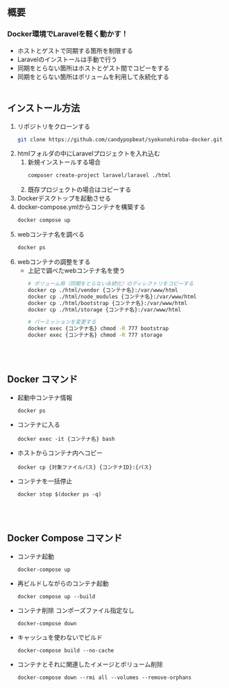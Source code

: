 ## 概要
### Docker環境でLaravelを軽く動かす！
- ホストとゲストで同期する箇所を制限する
- Laravelのインストールは手動で行う
- 同期をとらない箇所はホストとゲスト間でコピーをする
- 同期をとらない箇所はボリュームを利用して永続化する
<br><br>

## インストール方法
1. リポジトリをクローンする
   ```bash
   git clone https://github.com/candypopbeat/syokunohiroba-docker.git
   ```
1. htmlフォルダの中にLaravelプロジェクトを入れ込む
   1. 新規インストールする場合
      ```bash
      composer create-project laravel/laravel ./html
      ```
   1. 既存プロジェクトの場合はコピーする
2. Dockerデスクトップを起動させる
3. docker-compose.ymlからコンテナを構築する
   ```bash
   docker compose up
   ```
4. webコンテナ名を調べる
   ```bash
   docker ps
   ```
5. webコンテナの調整をする
   - 上記で調べたwebコンテナ名を使う
      ```bash
      # ボリューム用（同期をとらない永続化）のディレクトリをコピーする
      docker cp ./html/vendor {コンテナ名}:/var/www/html
      docker cp ./html/node_modules {コンテナ名}:/var/www/html
      docker cp ./html/bootstrap {コンテナ名}:/var/www/html
      docker cp ./html/storage {コンテナ名}:/var/www/html

      # パーミッションを変更する
      docker exec {コンテナ名} chmod -R 777 bootstrap
      docker exec {コンテナ名} chmod -R 777 storage
      ```
<br><br>

## Docker コマンド
- 起動中コンテナ情報
   ```bash=
   docker ps
   ```
- コンテナに入る
   ```bash=
   docker exec -it {コンテナ名} bash
   ```
- ホストからコンテナ内へコピー
   ```bash=
   docker cp {対象ファイルパス} {コンテナID}:{パス}
   ```
- コンテナを一括停止
   ```bash=
   docker stop $(docker ps -q)
   ```
<br><br>

## Docker Compose コマンド
- コンテナ起動
   ```bash=
   docker-compose up
   ```
- 再ビルドしながらのコンテナ起動
   ```bash=
   docker compose up --build
   ```
- コンテナ削除 コンポーズファイル指定なし
   ```bash=
   docker-compose down
   ```
- キャッシュを使わないでビルド
   ```bash=
   docker-compose build --no-cache
   ```
- コンテナとそれに関連したイメージとボリューム削除
   ```bash=
   docker-compose down --rmi all --volumes --remove-orphans
   ```
